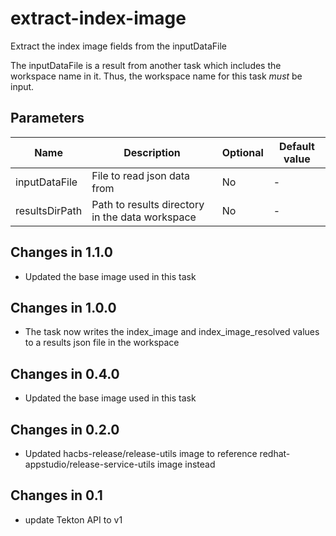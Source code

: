 # extract-index-image

Extract the index image fields from the inputDataFile

The inputDataFile is a result from another task which includes the workspace name in it. Thus,
the workspace name for this task *must* be input.

## Parameters

| Name           | Description                                     | Optional | Default value |
|----------------|-------------------------------------------------|----------|---------------|
| inputDataFile  | File to read json data from                     | No       | -             |
| resultsDirPath | Path to results directory in the data workspace | No       | -             |

## Changes in 1.1.0
* Updated the base image used in this task

## Changes in 1.0.0
* The task now writes the index_image and index_image_resolved values to a results json file in the workspace

## Changes in 0.4.0
* Updated the base image used in this task

## Changes in 0.2.0
* Updated hacbs-release/release-utils image to reference redhat-appstudio/release-service-utils image instead

## Changes in 0.1
* update Tekton API to v1
